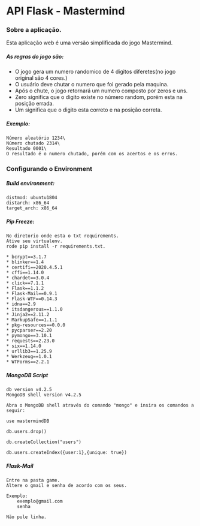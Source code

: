 # API Flask - Mastermind

### Sobre a aplicação.
Esta aplicação web é uma versão simplificada do jogo Mastermind.

##### As regras do jogo são:
* O jogo gera um numero randomico de 4 digitos diferetes(no jogo original são 4 cores.)
* O usuário deve chutar o numero que foi gerado pela maquina. 
* Após o chute, o jogo retornará um numero composto por zeros e uns.
* Zero significa que o digito existe no número random, porém esta na posição errada.
* Um significa que o digito esta correto e na posição correta.

##### Exemplo:
    Número aleatório 1234\
    Número chutado 2314\
    Resultado 0001\
    O resultado é o numero chutado, porém com os acertos e os erros. 

### Configurando o Environment

##### Build environment:
    distmod: ubuntu1804
    distarch: x86_64
    target_arch: x86_64


##### Pip Freeze:
    No diretorio onde esta o txt requirements.
    Ative seu virtualenv.
    rode pip install -r requirements.txt.

    * bcrypt==3.1.7
    * blinker==1.4
    * certifi==2020.4.5.1
    * cffi==1.14.0
    * chardet==3.0.4
    * click==7.1.1
    * Flask==1.1.2
    * Flask-Mail==0.9.1
    * Flask-WTF==0.14.3
    * idna==2.9
    * itsdangerous==1.1.0
    * Jinja2==2.11.2
    * MarkupSafe==1.1.1
    * pkg-resources==0.0.0
    * pycparser==2.20
    * pymongo==3.10.1
    * requests==2.23.0
    * six==1.14.0
    * urllib3==1.25.9
    * Werkzeug==1.0.1
    * WTForms==2.2.1


##### MongoDB Script
    
    db version v4.2.5
    MongoDB shell version v4.2.5
    
    Abra o MongoDB shell através do comando "mongo" e insira os comandos a seguir: 
    
    use mastermindDB
    
    db.users.drop()
    
    db.createCollection("users")
    
    db.users.createIndex({user:1},{unique: true})

##### Flask-Mail

    Entre na pasta game.
    Altere o gmail e senha de acordo com os seus.
    
    Exemplo:
        exemplo@gmail.com
        senha
        
    Não pule linha.
